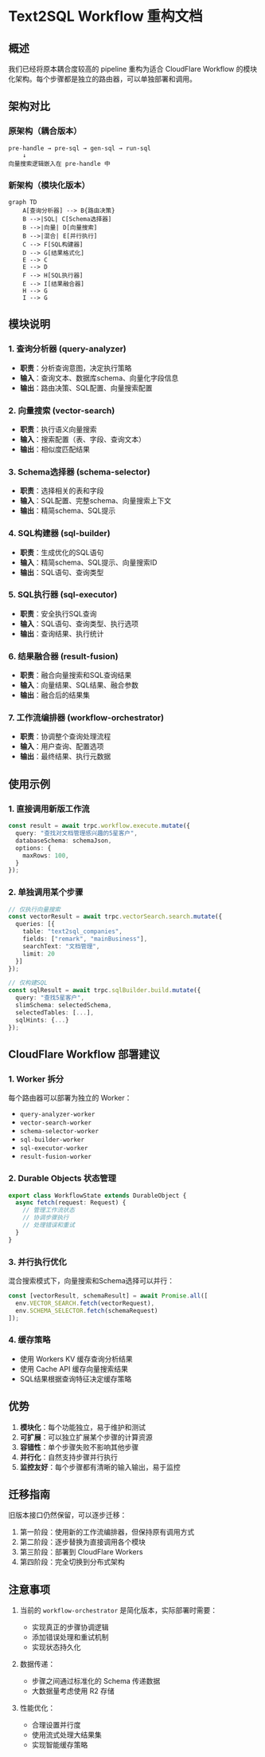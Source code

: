 # Text2SQL Workflow 重构文档

## 概述

我们已经将原本耦合度较高的 pipeline 重构为适合 CloudFlare Workflow 的模块化架构。每个步骤都是独立的路由器，可以单独部署和调用。

## 架构对比

### 原架构（耦合版本）
```
pre-handle → pre-sql → gen-sql → run-sql
    ↓
向量搜索逻辑嵌入在 pre-handle 中
```

### 新架构（模块化版本）
```mermaid
graph TD
    A[查询分析器] --> B{路由决策}
    B -->|SQL| C[Schema选择器]
    B -->|向量| D[向量搜索]
    B -->|混合| E[并行执行]
    C --> F[SQL构建器]
    D --> G[结果格式化]
    E --> C
    E --> D
    F --> H[SQL执行器]
    E --> I[结果融合器]
    H --> G
    I --> G
```

## 模块说明

### 1. 查询分析器 (query-analyzer)
- **职责**：分析查询意图，决定执行策略
- **输入**：查询文本、数据库schema、向量化字段信息
- **输出**：路由决策、SQL配置、向量搜索配置

### 2. 向量搜索 (vector-search)
- **职责**：执行语义向量搜索
- **输入**：搜索配置（表、字段、查询文本）
- **输出**：相似度匹配结果

### 3. Schema选择器 (schema-selector)
- **职责**：选择相关的表和字段
- **输入**：SQL配置、完整schema、向量搜索上下文
- **输出**：精简schema、SQL提示

### 4. SQL构建器 (sql-builder)
- **职责**：生成优化的SQL语句
- **输入**：精简schema、SQL提示、向量搜索ID
- **输出**：SQL语句、查询类型

### 5. SQL执行器 (sql-executor)
- **职责**：安全执行SQL查询
- **输入**：SQL语句、查询类型、执行选项
- **输出**：查询结果、执行统计

### 6. 结果融合器 (result-fusion)
- **职责**：融合向量搜索和SQL查询结果
- **输入**：向量结果、SQL结果、融合参数
- **输出**：融合后的结果集

### 7. 工作流编排器 (workflow-orchestrator)
- **职责**：协调整个查询处理流程
- **输入**：用户查询、配置选项
- **输出**：最终结果、执行元数据

## 使用示例

### 1. 直接调用新版工作流
```typescript
const result = await trpc.workflow.execute.mutate({
  query: "查找对文档管理感兴趣的5星客户",
  databaseSchema: schemaJson,
  options: {
    maxRows: 100,
  }
});
```

### 2. 单独调用某个步骤
```typescript
// 仅执行向量搜索
const vectorResult = await trpc.vectorSearch.search.mutate({
  queries: [{
    table: "text2sql_companies",
    fields: ["remark", "mainBusiness"],
    searchText: "文档管理",
    limit: 20
  }]
});

// 仅构建SQL
const sqlResult = await trpc.sqlBuilder.build.mutate({
  query: "查找5星客户",
  slimSchema: selectedSchema,
  selectedTables: [...],
  sqlHints: {...}
});
```

## CloudFlare Workflow 部署建议

### 1. Worker 拆分
每个路由器可以部署为独立的 Worker：
- `query-analyzer-worker`
- `vector-search-worker`
- `schema-selector-worker`
- `sql-builder-worker`
- `sql-executor-worker`
- `result-fusion-worker`

### 2. Durable Objects 状态管理
```typescript
export class WorkflowState extends DurableObject {
  async fetch(request: Request) {
    // 管理工作流状态
    // 协调步骤执行
    // 处理错误和重试
  }
}
```

### 3. 并行执行优化
混合搜索模式下，向量搜索和Schema选择可以并行：
```typescript
const [vectorResult, schemaResult] = await Promise.all([
  env.VECTOR_SEARCH.fetch(vectorRequest),
  env.SCHEMA_SELECTOR.fetch(schemaRequest)
]);
```

### 4. 缓存策略
- 使用 Workers KV 缓存查询分析结果
- 使用 Cache API 缓存向量搜索结果
- SQL结果根据查询特征决定缓存策略

## 优势

1. **模块化**：每个功能独立，易于维护和测试
2. **可扩展**：可以独立扩展某个步骤的计算资源
3. **容错性**：单个步骤失败不影响其他步骤
4. **并行化**：自然支持步骤并行执行
5. **监控友好**：每个步骤都有清晰的输入输出，易于监控

## 迁移指南

旧版本接口仍然保留，可以逐步迁移：

1. 第一阶段：使用新的工作流编排器，但保持原有调用方式
2. 第二阶段：逐步替换为直接调用各个模块
3. 第三阶段：部署到 CloudFlare Workers
4. 第四阶段：完全切换到分布式架构

## 注意事项

1. 当前的 `workflow-orchestrator` 是简化版本，实际部署时需要：
   - 实现真正的步骤协调逻辑
   - 添加错误处理和重试机制
   - 实现状态持久化

2. 数据传递：
   - 步骤之间通过标准化的 Schema 传递数据
   - 大数据量考虑使用 R2 存储

3. 性能优化：
   - 合理设置并行度
   - 使用流式处理大结果集
   - 实现智能缓存策略 